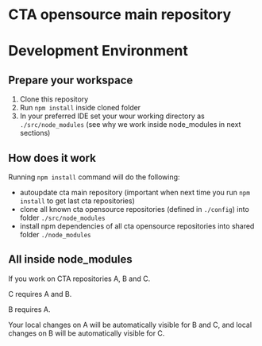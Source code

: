 CTA opensource main repository
==============================


# Development Environment

## Prepare your workspace

1. Clone this repository
2. Run `npm install` inside cloned folder
3. In your preferred IDE set your wour working directory as `./src/node_modules` (see why we work inside node_modules in next sections)
 
## How does it work

Running `npm install` command will do the following:

* autoupdate cta main repository (important when next time you run `npm install` to get last cta repositories)
* clone all known cta opensource repositories (defined in `./config`) into folder `./src/node_modules`
* install npm dependencies of all cta opensource repositories into shared folder `./node_modules`

## All inside node_modules

If you work on CTA repositories A, B and C.

C requires A and B.

B requires A.

Your local changes on A will be automatically visible for B and C, and local changes on B will be automatically visible for C.